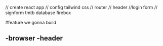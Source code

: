 // create react app
// config tailwind css
// router
// header
//login form
// signform
tmtb database 
firebox

#feature we gonna build

-browser
  -header
  -